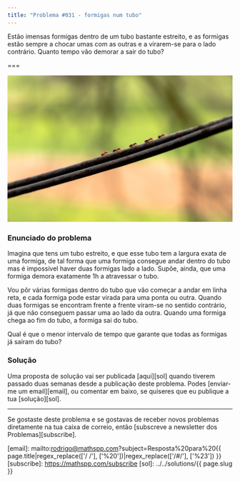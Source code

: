 ```yaml
---
title: "Problema #031 - formigas num tubo"
---
```


Estão imensas formigas dentro de um tubo bastante estreito,
e as formigas estão sempre a chocar umas com as outras
e a virarem-se para o lado contrário.
Quanto tempo vão demorar a sair do tubo?

===

![](thumbnail.png "Fotografia de Lorenz Lippert do site Unsplash.")


### Enunciado do problema

Imagina que tens um tubo estreito, e que esse tubo tem a largura
exata de uma formiga, de tal forma que uma formiga consegue
andar dentro do tubo mas é impossível haver duas formigas lado a lado.
Supõe, ainda, que uma formiga demora exatamente 1h a atravessar o tubo.

Vou pôr várias formigas dentro do tubo que vão começar a andar em linha reta,
e cada formiga pode estar virada para uma ponta ou outra.
Quando duas formigas se encontram frente a frente viram-se no sentido
contrário, já que não conseguem passar uma ao lado da outra.
Quando uma formiga chega ao fim do tubo, a formiga sai do tubo.

Qual é que o menor intervalo de tempo que garante que todas as formigas
já saíram do tubo?


### Solução

Uma proposta de solução vai ser publicada [aqui][sol] quando tiverem passado duas semanas desde a publicação deste problema.
Podes [enviar-me um email][email], ou comentar em baixo, se quiseres que eu publique a tua [solução][sol].
<!--Podes encontrar a minha proposta de solução [aqui][sol], para confirmares a tua resposta.
Também podes usar o link para partilhar a tua própria solução nos comentários. Por favor, **não** escrevas a tua solução nos comentários aqui em baixo.-->

---

Se gostaste deste problema e se gostavas de receber novos problemas diretamente na tua caixa de correio, então [subscreve a newsletter dos Problemas][subscribe].

[email]: mailto:rodrigo@mathspp.com?subject=Resposta%20para%20{{ page.title|regex_replace(['/ /'], ['%20'])|regex_replace(['/#/'], ['%23']) }}
[subscribe]: https://mathspp.com/subscribe
[sol]: ../../solutions/{{ page.slug }}
